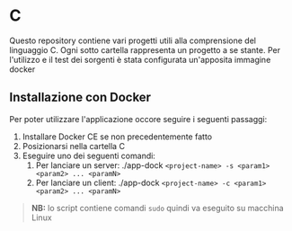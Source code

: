 # C
Questo repository contiene vari progetti utili alla comprensione del
linguaggio C. Ogni sotto cartella rappresenta un progetto a se stante.
Per l'utilizzo e il test dei sorgenti è stata configurata un'apposita immagine docker

## Installazione con Docker 
Per poter utilizzare l'applicazione occore seguire i seguenti passaggi:
1. Installare Docker CE se non precedentemente fatto
2. Posizionarsi nella cartella C 
3. Eseguire uno dei seguenti comandi:
	1. Per lanciare un server: ./app-dock `<project-name> -s <param1> <param2> ... <paramN>`
	2. Per lanciare un client: ./app-dock `<project-name> -c <param1> <param2> ... <paramN>`
> **NB:** lo script contiene comandi `sudo` quindi va eseguito su macchina Linux
